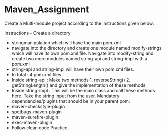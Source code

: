 # Maven_Assignment
Create a Multi-module project according to the instructions given below:

Instructions -
Create a directory
- stringmanipulation which will have the main pom.xml
- navigate into the directory and create one module named modify-strings which will have its own pom.xml file.
  Navigate into modify-string and create two more modules named string-api and string-impl with a pom.xml
- string-api and string-impl will have their own pom.xml files. 
- In total : 4 pom.xml files
- Inside string-api : Make two methods 1. reverseString() 2. getStringLength() and give the implementation of these methods. 
- Inside string-impl : This will be the main class and call these methods here. Take the string input from the user.
Mandatory dependencies/plugins that should be in your parent pom:
- maven-checkstyle-plugin
- spotbugs-maven-plugin
- maven-surefire-plugin
- exec-maven-plugin
- Follow clean code Practice.
